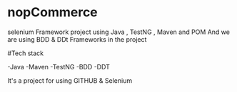 # nopCommerce
selenium Framework project using Java , TestNG , Maven and POM And we are using BDD & DDt Frameworks in the project

#Tech stack

-Java 
-Maven 
-TestNG 
-BDD 
-DDT

It's a project for using GITHUB & Selenium
